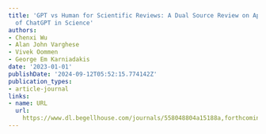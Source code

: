 ```yaml
---
title: 'GPT vs Human for Scientific Reviews: A Dual Source Review on Applications
  of ChatGPT in Science'
authors:
- Chenxi Wu
- Alan John Varghese
- Vivek Oommen
- George Em Karniadakis
date: '2023-01-01'
publishDate: '2024-09-12T05:52:15.774142Z'
publication_types:
- article-journal
links:
- name: URL
  url: 
    https://www.dl.begellhouse.com/journals/558048804a15188a,forthcoming,52432.html?utm_source=TrendMD&utm_medium=cpc&utm_campaign=Journal_of_Machine_Learning_for_Modeling_and_Computing_TrendMD_1
---
```

